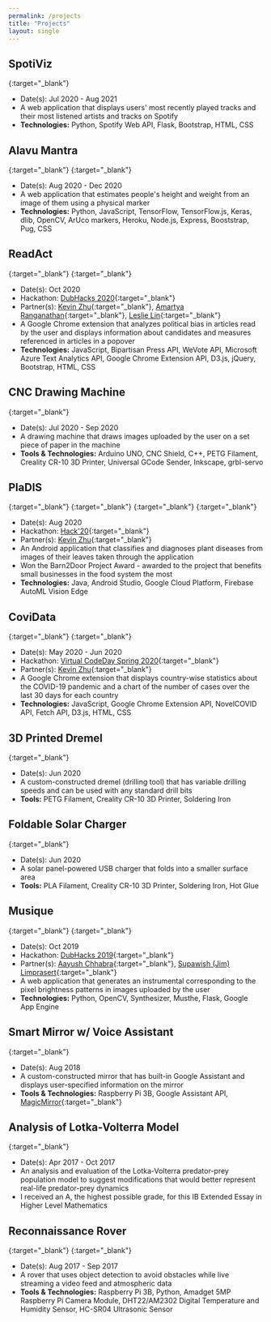 ```yaml
---
permalink: /projects
title: "Projects"
layout: single
---
```


## SpotiViz
[<i class="fab fa-github"></i>](https://github.com/abhishekbabu/spotiviz){:target="_blank"}
- Date(s): Jul 2020 - Aug 2021
- A web application that displays users' most recently played tracks and their most listened artists and tracks on Spotify
- **Technologies:** Python, Spotify Web API, Flask, Bootstrap, HTML, CSS

## Alavu Mantra
[<i class="fab fa-github"></i>](https://github.com/BreathOfHope/Anthropometry){:target="_blank"} [<i class="fab fa-youtube"></i>](https://www.youtube.com/watch?v=SXS66NLWVTQ){:target="_blank"}
- Date(s): Aug 2020 - Dec 2020
- A web application that estimates people's height and weight from an image of them using a physical marker
- **Technologies:** Python, JavaScript, TensorFlow, TensorFlow.js, Keras, dlib, OpenCV, ArUco markers, Heroku, Node.js, Express, Booststrap, Pug, CSS

## ReadAct
[<i class="fab fa-github"></i>](https://github.com/abhishekbabu/readact){:target="_blank"} [<i class="fab fa-dev"></i>](https://devpost.com/software/readact){:target="_blank"}
- Date(s): Oct 2020
- Hackathon: [DubHacks 2020](https://dubhacks-2020.devpost.com){:target="_blank"}
- Partner(s): [Kevin Zhu](https://www.linkedin.com/in/kevin-zhu7){:target="_blank"}, [Amartya Ranganathan](https://www.linkedin.com/in/amartyaranganathan){:target="_blank"}, [Leslie Lin](https://www.linkedin.com/in/leslie-lin){:target="_blank"}
- A Google Chrome extension that analyzes political bias in articles read by the user and displays information about candidates and measures referenced in articles in a popover
- **Technologies:** JavaScript, Bipartisan Press API, WeVote API, Microsoft Azure Text Analytics API, Google Chrome Extension API, D3.js, jQuery, Bootstrap, HTML, CSS

## CNC Drawing Machine
[<i class="fab fa-youtube"></i>](https://www.youtube.com/watch?v=fC6z2C1CR8M){:target="_blank"}
- Date(s): Jul 2020 - Sep 2020
- A drawing machine that draws images uploaded by the user on a set piece of paper in the machine
- **Tools & Technologies:** Arduino UNO, CNC Shield, C++, PETG Filament, Creality CR-10 3D Printer, Universal GCode Sender, Inkscape, grbl-servo

## PlaDIS
[<i class="fab fa-github"></i>](https://github.com/abhishekbabu/pladis){:target="_blank"} [<i class="fab fa-dev"></i>](https://devpost.com/software/pladis){:target="_blank"} [<i class="fab fa-kaggle"></i>](https://www.kaggle.com/saroz014/plant-diseases){:target="_blank"} [<i class="fab fa-youtube"></i>](https://www.youtube.com/watch?v=MVBpWX9osu4){:target="_blank"}
- Date(s): Aug 2020
- Hackathon: [Hack'20](https://hack-20.devpost.com/){:target="_blank"}
- Partner(s): [Kevin Zhu](https://www.linkedin.com/in/kevin-zhu7){:target="_blank"}
- An Android application that classifies and diagnoses plant diseases from images of their leaves taken through the application
- Won the Barn2Door Project Award - awarded to the project that benefits small businesses in the food system the most
- **Technologies:** Java, Android Studio, Google Cloud Platform, Firebase AutoML Vision Edge

## CoviData
[<i class="fab fa-github"></i>](https://github.com/abhishekbabu/covidata){:target="_blank"} [<i class="fas fa-video"></i>](https://showcase.codeday.org/project/ckkr0drft55772810o9zdji8oak){:target="_blank"}
- Date(s): May 2020 - Jun 2020
- Hackathon: [Virtual CodeDay Spring 2020](https://showcase.codeday.org/projects/virtual-codeday-spring-2020){:target="_blank"}
- Partner(s): [Kevin Zhu](https://www.linkedin.com/in/kevin-zhu7){:target="_blank"}
- A Google Chrome extension that displays country-wise statistics about the COVID-19 pandemic and a chart of the number of cases over the last 30 days for each country
- **Technologies:** JavaScript, Google Chrome Extension API, NovelCOVID API, Fetch API, D3.js, HTML, CSS

## 3D Printed Dremel
[<i class="fab fa-youtube"></i>](https://www.youtube.com/watch?v=TkzcDCdsDgQ){:target="_blank"}
- Date(s): Jun 2020
- A custom-constructed dremel (drilling tool) that has variable drilling speeds and can be used with any standard drill bits
- **Tools:** PETG Filament, Creality CR-10 3D Printer, Soldering Iron

## Foldable Solar Charger
[<i class="fab fa-youtube"></i>](https://www.youtube.com/watch?v=8fRn2Uyz100){:target="_blank"}
- Date(s): Jun 2020
- A solar panel-powered USB charger that folds into a smaller surface area
- **Tools:** PLA Filament, Creality CR-10 3D Printer, Soldering Iron, Hot Glue

## Musique
[<i class="fab fa-github"></i>](https://github.com/abhishekbabu/musique){:target="_blank"} [<i class="fab fa-dev"></i>](https://devpost.com/software/musique){:target="_blank"}
- Date(s): Oct 2019
- Hackathon: [DubHacks 2019](https://dubhacks19f.devpost.com/){:target="_blank"}
- Partner(s): [Aayush Chhabra](https://www.linkedin.com/in/aayushchhabra/){:target="_blank"}, [Supawish (Jim) Limprasert](https://www.linkedin.com/in/supawish-limprasert/){:target="_blank"}
- A web application that generates an instrumental corresponding to the pixel brightness patterns in images uploaded by the user
- **Technologies:** Python, OpenCV, Synthesizer, Musthe, Flask, Google App Engine

## Smart Mirror w/ Voice Assistant
[<i class="fab fa-youtube"></i>](https://www.youtube.com/watch?v=BbYe8H-FpcA){:target="_blank"}
- Date(s): Aug 2018
- A custom-constructed mirror that has built-in Google Assistant and displays user-specified information on the mirror
- **Tools & Technologies:** Raspberry Pi 3B, Google Assistant API, [MagicMirror](https://magicmirror.builders/){:target="_blank"}

## Analysis of Lotka-Volterra Model
[<i class="fas fa-file"></i>](https://1drv.ms/b/s!AoSMfT-ytL4qgdY2KQaxntveFmOkkA){:target="_blank"}
- Date(s): Apr 2017 - Oct 2017
- An analysis and evaluation of the Lotka-Volterra predator-prey population model to suggest modifications that would better represent real-life predator-prey dynamics
- I received an A, the highest possible grade, for this IB Extended Essay in Higher Level Mathematics

## Reconnaissance Rover
[<i class="fab fa-github"></i>](https://github.com/abhishekbabu/reconnaissance-rover){:target="_blank"} [<i class="fab fa-youtube"></i>](https://www.youtube.com/watch?v=HtoK3k6HyiE){:target="_blank"}
- Date(s): Aug 2017 - Sep 2017
- A rover that uses object detection to avoid obstacles while live streaming a video feed and atmospheric data
- **Tools & Technologies:** Raspberry Pi 3B, Python, Amadget 5MP Raspberry Pi Camera Module, DHT22/AM2302 Digital Temperature and Humidity Sensor, HC-SR04 Ultrasonic Sensor
